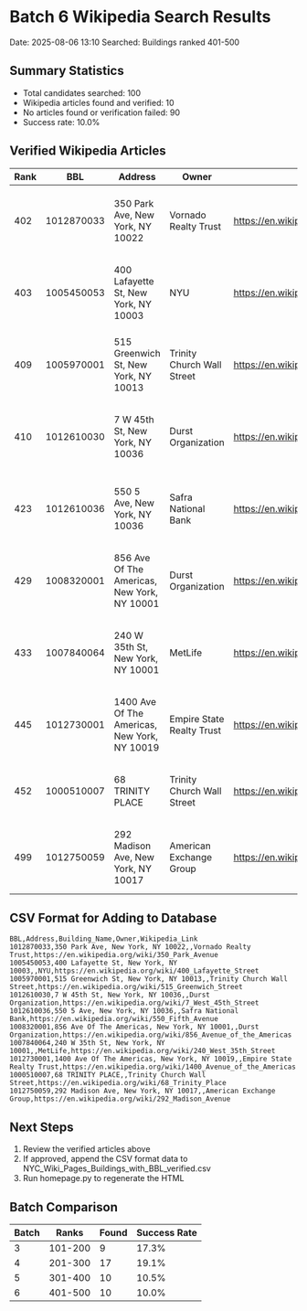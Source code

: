# Batch 6 Wikipedia Search Results
Date: 2025-08-06 13:10
Searched: Buildings ranked 401-500

## Summary Statistics
- Total candidates searched: 100
- Wikipedia articles found and verified: 10
- No articles found or verification failed: 90
- Success rate: 10.0%

## Verified Wikipedia Articles

| Rank | BBL | Address | Owner | Wikipedia URL | Verification |
|------|-----|---------|-------|---------------|--------------|
| 402 | 1012870033 | 350 Park Ave, New York, NY 10022 | Vornado Realty Trust | https://en.wikipedia.org/wiki/350_Park_Avenue | The Wikipedia article titled "350 Park Avenue" des... |
| 403 | 1005450053 | 400 Lafayette St, New York, NY 10003 | NYU | https://en.wikipedia.org/wiki/400_Lafayette_Street | The Wikipedia article describes the building locat... |
| 409 | 1005970001 | 515 Greenwich St, New York, NY 10013 | Trinity Church Wall Street | https://en.wikipedia.org/wiki/515_Greenwich_Street | The Wikipedia article titled "515 Greenwich Street... |
| 410 | 1012610030 | 7 W 45th St, New York, NY 10036 | Durst Organization | https://en.wikipedia.org/wiki/7_West_45th_Street | The Wikipedia article describes the building locat... |
| 423 | 1012610036 | 550 5 Ave, New York, NY 10036 | Safra National Bank | https://en.wikipedia.org/wiki/550_Fifth_Avenue | The Wikipedia article describes 550 Fifth Avenue, ... |
| 429 | 1008320001 | 856 Ave Of The Americas, New York, NY 10001 | Durst Organization | https://en.wikipedia.org/wiki/856_Avenue_of_the_Americas | The Wikipedia article titled "856 Avenue of the Am... |
| 433 | 1007840064 | 240 W 35th St, New York, NY 10001 | MetLife | https://en.wikipedia.org/wiki/240_West_35th_Street | The Wikipedia article titled "240 West 35th Street... |
| 445 | 1012730001 | 1400 Ave Of The Americas, New York, NY 10019 | Empire State Realty Trust | https://en.wikipedia.org/wiki/1400_Avenue_of_the_Americas | The Wikipedia article titled "1400 Avenue of the A... |
| 452 | 1000510007 | 68 TRINITY PLACE | Trinity Church Wall Street | https://en.wikipedia.org/wiki/68_Trinity_Place | The Wikipedia article titled "68 Trinity Place" de... |
| 499 | 1012750059 | 292 Madison Ave, New York, NY 10017 | American Exchange Group | https://en.wikipedia.org/wiki/292_Madison_Avenue | The Wikipedia article titled "292 Madison Avenue" ... |

## CSV Format for Adding to Database
```csv
BBL,Address,Building_Name,Owner,Wikipedia_Link
1012870033,350 Park Ave, New York, NY 10022,,Vornado Realty Trust,https://en.wikipedia.org/wiki/350_Park_Avenue
1005450053,400 Lafayette St, New York, NY 10003,,NYU,https://en.wikipedia.org/wiki/400_Lafayette_Street
1005970001,515 Greenwich St, New York, NY 10013,,Trinity Church Wall Street,https://en.wikipedia.org/wiki/515_Greenwich_Street
1012610030,7 W 45th St, New York, NY 10036,,Durst Organization,https://en.wikipedia.org/wiki/7_West_45th_Street
1012610036,550 5 Ave, New York, NY 10036,,Safra National Bank,https://en.wikipedia.org/wiki/550_Fifth_Avenue
1008320001,856 Ave Of The Americas, New York, NY 10001,,Durst Organization,https://en.wikipedia.org/wiki/856_Avenue_of_the_Americas
1007840064,240 W 35th St, New York, NY 10001,,MetLife,https://en.wikipedia.org/wiki/240_West_35th_Street
1012730001,1400 Ave Of The Americas, New York, NY 10019,,Empire State Realty Trust,https://en.wikipedia.org/wiki/1400_Avenue_of_the_Americas
1000510007,68 TRINITY PLACE,,Trinity Church Wall Street,https://en.wikipedia.org/wiki/68_Trinity_Place
1012750059,292 Madison Ave, New York, NY 10017,,American Exchange Group,https://en.wikipedia.org/wiki/292_Madison_Avenue
```

## Next Steps
1. Review the verified articles above
2. If approved, append the CSV format data to NYC_Wiki_Pages_Buildings_with_BBL_verified.csv
3. Run homepage.py to regenerate the HTML

## Batch Comparison
| Batch | Ranks | Found | Success Rate |
|-------|-------|-------|--------------|
| 3 | 101-200 | 9 | 17.3% |
| 4 | 201-300 | 17 | 19.1% |
| 5 | 301-400 | 10 | 10.5% |
| 6 | 401-500 | 10 | 10.0% |